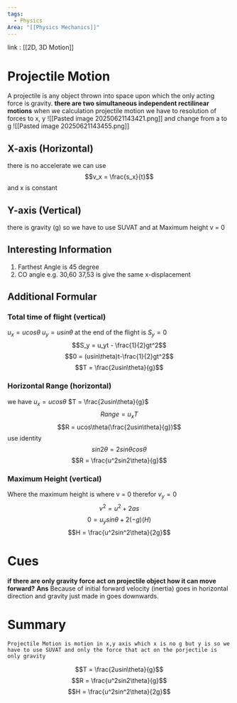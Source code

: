 ```yaml
---
tags:
  - Physics
Area: "[[Physics Mechanics]]"
---
```

link : [[2D, 3D Motion]]
# Projectile Motion
A projectile is any object thrown into space upon which the only acting force is gravity.
**there are two simultaneous independent rectilinear motions** when we calculation projectile motion we have to resolution of forces to x, y
![[Pasted image 20250621143421.png]]
and change from a to g
![[Pasted image 20250621143455.png]]
## X-axis (Horizontal)
there is no accelerate we can use $$v_x = \frac{s_x}{t}$$ and x is constant
## Y-axis (Vertical)
there is gravity (g) so we have to use SUVAT and at Maximum height v = 0
## Interesting Information
1. Farthest Angle is 45 degree
2. CO angle e.g. 30,60 37,53 is give the same x-displacement
## Additional Formular
### Total time of flight (vertical)
$u_x = ucos\theta$ 
$u_y = usin\theta$ 
at the end of the flight is $S_y = 0$
$$S_y = u_yt - \frac{1}{2}gt^2$$
$$0 = (usin\theta)t-\frac{1}{2}gt^2$$
$$T = \frac{2usin\theta}{g}$$
### Horizontal Range (horizontal)
we have $u_x = ucos\theta$ 
$T = \frac{2usin\theta}{g}$ 
$$Range = u_xT$$
$$R = ucos\theta(\frac{2usin\theta}{g})$$
use identity
$$sin2θ=2sinθcosθ$$
$$R = \frac{u^2sin2\theta}{g}$$
### Maximum Height (vertical)
Where the maximum height is where v = 0 therefor $v_y = 0$ 
$$v^2 = u^2+2as$$
$$0 = u_ysin\theta+2(-g)(H)$$
$$H = \frac{u^2sin^2\theta}{2g}$$
# Cues
**if there are only gravity force act on projectile object how it can move forward?**
**Ans** Because of initial forward velocity (inertia) goes in horizontal direction and gravity just made in goes downwards.
# Summary
```
Projectile Motion is motion in x,y axis which x is no g but y is so we have to use SUVAT and only the force that act on the porjectile is only gravity 
```
$$T = \frac{2usin\theta}{g}$$
$$R = \frac{u^2sin2\theta}{g}$$
$$H = \frac{u^2sin^2\theta}{2g}$$
